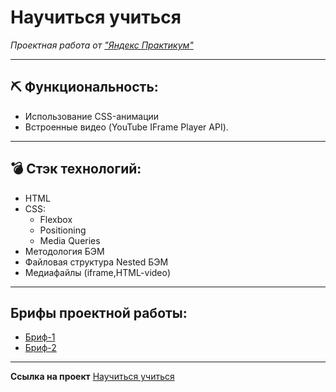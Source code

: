 # Научиться учиться
_Проектная работа от ["Яндекс Практикум"](https://practicum.yandex.ru/web/)_

----

## ⛏ Функциональность:
* Использование CSS-анимации
* Встроенные видео (YouTube IFrame Player API).


----

## 💣 Стэк технологий:
* HTML
* CSS:
  + Flexbox
  + Positioning
  + Media Queries
* Методология БЭМ
* Файловая структура Nested БЭМ
* Медиафайлы (iframe,HTML-video)

----

## Брифы проектной работы:
* [Бриф-1](https://code.s3.yandex.net/web-developer/project-1/sprint-1-brief.pdf)
* [Бриф-2](https://code.s3.yandex.net/web-developer/project-1/sprint-2-brief.pdf)

----
**Ссылка на проект**
[Научиться учиться](https://code.s3.yandex.net/web-developer/final-projects/project-1/index.html)


